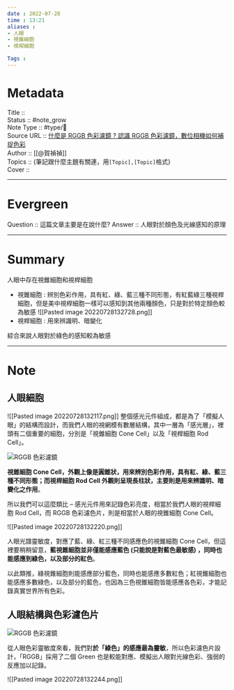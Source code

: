 ```yaml
---
date : 2022-07-28
time : 13:21
aliases :
- 人眼
- 視錐細胞
- 視桿細胞

Tags : 
---
```

# Metadata
Title :: <br>
Status :: #note_grow <br>
Note Type :: #type/📰<br>
Source URL :: [什麼是 RGGB 色彩濾鏡 ? 認識 RGGB 色彩濾鏡，數位相機如何補捉色彩](https://hojenjen.com/bayer-rggb-color-filter/)<br>
Author :: [[@賀禎禎]]<br>
Topics :: {筆記跟什麼主題有關連，用`[Topic],[Topic]`格式}<br>
Cover ::

---
# Evergreen
Question :: 這篇文章主要是在說什麼?
Answer :: 人眼對於顏色及光線感知的原理

---

# Summary
人眼中存在視錐細胞和視桿細胞
- 視錐細胞 : 辨別色彩作用，具有紅、綠、藍三種不同形態，有紅藍綠三種視桿細胞，但是美中視桿細胞一樣可以感知到其他兩種顏色，只是對於特定顏色較為敏感
 ![[Pasted image 20220728132728.png]]
- 視桿細胞 : 用來辨識明、暗變化

綜合來說人眼對於綠色的感知較為敏感

---

# Note

## 人眼細胞

![[Pasted image 20220728132117.png]]
整個感光元件組成，都是為了「模擬人眼」的結構而設計，而我們人眼的視網模有數層結構，其中一層為「感光層」，裡頭有二個重要的細胞，分別是「視錐細胞 Cone Cell」以及「視桿細胞 Rod Cell」。

![RGGB 色彩濾鏡](C:\Users\sssss\OneDrive\Desktop\obsidian\zettelkasten\zettelkasten\Extras\Media\image\20200217220341_81-166147360016713.jpg "[教攝影113] 什麼是 RGGB 色彩濾鏡 ? 認識 RGGB 色彩濾鏡，數位相機如何補捉色彩")


**視錐細胞 Cone Cell，外觀上像是圓錐狀，用來辨別色彩作用，具有紅、綠、藍三種不同形態；而視桿細胞 Rod Cell 外觀則呈現長柱狀，主要則是用來辨識明、暗變化之作用**。

所以我們可以這麼類比 – 感光元件用來記錄色彩亮度，相當於我們人眼的視桿細胞 Rod Cell，而 RGGB 色彩濾色片，則是相當於人眼的視錐細胞 Cone Cell。

![[Pasted image 20220728132220.png]]

人眼光譜靈敏度，對應了藍、綠、紅三種不同感應色的視錐細胞 Cone Cell，但這裡要稍稍留意，**藍視錐細胞並非僅能感應藍色 (只能說是對藍色最敏感) ，同時也能感應到綠色，以及部分的紅色**。

以此類推，綠視錐細胞則能感應部分藍色，同時也能感應多數紅色；紅視錐細胞也能感應多數綠色，以及部分的藍色，也因為三色視錐細胞皆能感應各色彩，才能記錄真實世界所有色彩。

## 人眼結構與色彩濾色片

![RGGB 色彩濾鏡](C:\Users\sssss\OneDrive\Desktop\obsidian\zettelkasten\zettelkasten\Extras\Media\image\20200217220358_18-166147360016715.jpg "[教攝影113] 什麼是 RGGB 色彩濾鏡 ? 認識 RGGB 色彩濾鏡，數位相機如何補捉色彩")

從人眼色彩靈敏度來看，我們對**於「綠色」的感應最為靈敏**，所以色彩濾色片設計，「RGGB」採用了二個 Green 也是較能對應、模擬出人眼對光線色彩、強弱的反應加以記錄。

![[Pasted image 20220728132244.png]]
